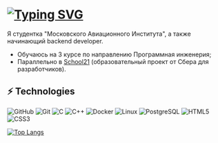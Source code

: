 # [![Typing SVG](https://readme-typing-svg.demolab.com?font=Fira+Code&size=24&pause=1000&color=F78AD0&width=435&lines=%D0%92%D1%81%D0%B5%D0%BC+%D0%BF%D1%80%D0%B8%D0%B2%D0%B5%D1%82+%3A%D0%B7)](https://git.io/typing-svg)

Я студентка "Московского Авиационного Института", а также начинающий backend developer.

- Обучаюсь на 3 курсе по направлению Программная инженерия;
- Параллельно в [School21](https://21-school.ru/) (образовательный проект от Сбера для разработчиков).

## ⚡ Technologies

![GitHub](https://img.shields.io/badge/-GitHub-181717?style=flat-square&logo=github)
![Git](https://img.shields.io/badge/-Git-F05033?style=flat-square&logo=git&logoColor=white)
![C](https://img.shields.io/badge/-C-A8B9CC?style=flat-square&logo=c&logoColor=white)
![C++](https://img.shields.io/badge/-C++-00599C?style=flat-square&logo=c%2B%2B&logoColor=white)
![Docker](https://img.shields.io/badge/-Docker-2496ED?style=flat-square&logo=docker&logoColor=white)
![Linux](https://img.shields.io/badge/-Linux-FCC624?style=flat-square&logo=linux&logoColor=black)
![PostgreSQL](https://img.shields.io/badge/-PostgreSQL-4169E1?style=flat-square&logo=postgresql&logoColor=white)
![HTML5](https://img.shields.io/badge/-HTML5-E34F26?style=flat-square&logo=html5&logoColor=white)
![CSS3](https://img.shields.io/badge/-CSS3-1572B6?style=flat-square&logo=css3)


[![Top Langs](https://github-readme-stats.vercel.app/api/top-langs/?username=lenchik-en)](https://github.com/lenchik-en/github-readme-stats)
